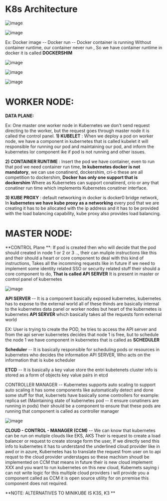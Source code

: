 # K8s Architecture

![image](https://github.com/pavankumar0077/Devops-tools/assets/40380941/90b29d62-6707-4a1d-bd20-def330b56634)

![image](https://github.com/pavankumar0077/Devops-tools/assets/40380941/ab4383e7-e451-4a8b-9e0c-74f79c3378b5)

Ex: Docker image -- Docker run -- Docker container is running 
Without container runtime, our container never run , So we have container runtime in docker it is called
**DOCKERSHIM**

![image](https://github.com/pavankumar0077/Devops-tools/assets/40380941/5a7f3d73-ae85-4a10-a4bb-e8877435013e)

![image](https://github.com/pavankumar0077/Devops-tools/assets/40380941/04d2064b-3bdd-4afa-95fd-4189a42808d2)

![image](https://github.com/pavankumar0077/Devops-tools/assets/40380941/0032cb2e-ad38-4c11-81b6-2b25f57de2c2)


# WORKER NODE:
**DATA PLANE:**

Ex: One master one worker node in Kubernetes we don't send request directing to the worker, but the request 
goes through master node it is called the control panel.
**1) KUBELET** : When we deploy a pod on worker node, we have a component in kubernetes that is called kubelet it will responsible for running our pod and maintaining our pod, and inform the kubernetes lor component ike if pod is not running and other issues.
   
**2) CONTAINER RUNTIME** : Insert the pod we have container, even to run that pod we need container run time, **In kubernetes docker is not mandatory**, we can use conatinerd, dockershim, cri-o these are all competition to dockershim, **Docker has only one support that is dockershim** Where as Kubernetes can support conatinerd, crio or any that conatiner run time which implements Kubernetes conatiner interface.

**3) KUBE PROXY** :  default networking in docker is docker0 bridge network, In **kubernetes we have kube proxy as a networking** every pod that we are creating it has to be allocated with the ip address and it has to be provided with the load balancing capability, kube proxy also provides load balancing.

# MASTER NODE:

**CONTROL Plane **: If pod is created then who will decide that the pod should created in node 1 or 2 or 3 .., their can muliple instructions like this and their should a  heart or core component to deal with this kind of instructions, Takes all the incomming requests like in future if we need to implement some identity related SSO or security related stuff their should a core component to do, **That is called API SERVER**
It is present in master or control panel of kubernetes 

![image](https://github.com/pavankumar0077/Devops-tools/assets/40380941/0aeb30bb-e809-40b3-b991-dec71fa8e5c0)


**API SERVER** -- It is a component basically exposed kubernetes, kubernetes has to expose to the external
world all of these thinds are basically internal to the kubernetes data panel or worker nodes but heart of the kubernetes is kubernetes **API SERVER** which basically takes all the requests form external world

EX: User is trying to create the POD, he tries to access the API server and from the api server kubernetes
decides that node 1 is free, but to schedule the node 1 we have component in kubernetes that is called as
**SCHEDULER**

**Scheduler** -- It is basically responsible for scheduling pods or resources in kubernetes who decides the information API SERVER, Who acts on the information that is kube scheduler 

**ETCD** -- It is basically a key value store the entri kubetenets cluster info is stored as a form of objects key value pairs in etcd 

CONTROLLER MANAGER -- Kubernetes supports auto scaling to support auto scaling it has some components like
automatically detect and done some stuff for that, kubernets have basically some controllers for example: replica set (Maintaining state of kubernetes pod -- it ensure conatiners are running in pods) their should be a component to ensure that these pods are running that component is called as controller manager 

![image](https://github.com/pavankumar0077/Devops-tools/assets/40380941/a3732a84-ed25-4218-a831-7e02e96c454d)

**CLOUD - CONTROL - MANAGER (CCM)** -- We can know that kubernetes can be run on mutiple clouds like EKS, AKS 
Their is request to create a load balancer or request to create storage form the user, If we directly send this info to kubernetes it has to understand the underlined cloud provider like in awd or in azure, Kubernetes has to translate the request from user on to api requst  to the cloud provider understages so these machism shoudl be implemented on CCM that means in future their is new cloud implement XXX and you want to run kubernetes on this new cloud, Kubernets saying i can not write logic for this multiple cloud providers i will provide you a component called as CCM it is open source utility for on prremise this component does not required.

**NOTE: ALTERNATIVES TO MINIKUBE IS K3S, K3 **





 
